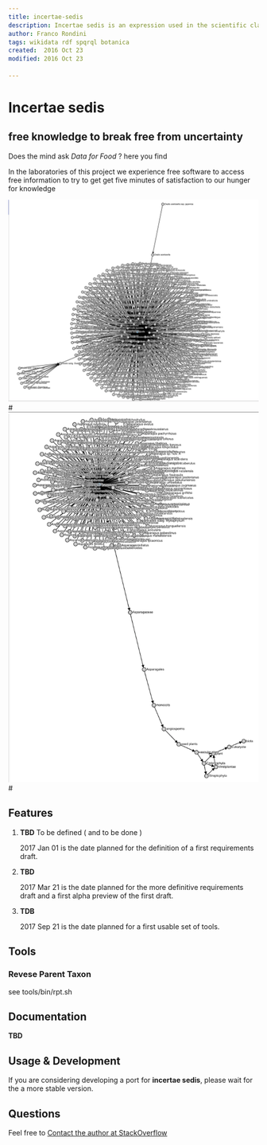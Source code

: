 ```yaml
---
title: incertae-sedis
description: Incertae sedis is an expression used in the scientific classification to indicate an uncertain systematic position of a taxon.
author: Franco Rondini
tags: wikidata rdf spqrql botanica
created:  2016 Oct 23
modified: 2016 Oct 23

---
```


Incertae sedis
=========

## free knowledge to break free from uncertainty 
Does the mind ask *Data for Food* ? here you find  

In the laboratories of this project we experience free software to access free information 
to try to get get five minutes of satisfaction to our hunger for knowledge

[![rpt-graph](https://github.com/rondinif/incertae-sedis/raw/master/docs/img/rpt-graph-Q157378.png)](#features)# 
[![rpt-graph](https://github.com/rondinif/incertae-sedis/raw/master/docs/img/rpt-graph-Q2853420.png)](#features)# 

Features
--------

1. **TBD** To be defined ( and to be done )
     
    2017 Jan 01 is the date planned for the definition of a first requirements draft.
    
2. **TBD**

    2017 Mar 21 is the date planned for the more definitive requirements draft 
    and a first alpha preview of the first draft.

3. **TDB**

    2017 Sep 21 is the date planned for a first usable set of tools.


Tools
--------

### Revese Parent Taxon
see tools/bin/rpt.sh

Documentation
-------------

**TBD**

Usage & Development
-------------------

If you are considering developing a port for **incertae sedis**, 
please wait for the a more stable version. 

Questions 
---------

Feel free to [Contact the author at StackOverflow](http://stackoverflow.com/users/1657028/franco-rondini)